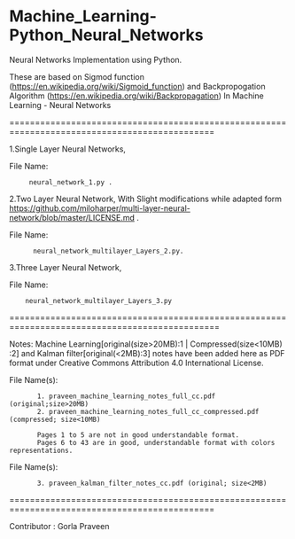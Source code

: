 # Machine_Learning-Python_Neural_Networks
Neural Networks Implementation using Python.

These are based on Sigmod function (https://en.wikipedia.org/wiki/Sigmoid_function) and Backpropogation Algorithm (https://en.wikipedia.org/wiki/Backpropagation) In Machine Learning - Neural Networks


==============================================================================================


1.Single Layer Neural Networks,
      

File Name:


         neural_network_1.py .

2.Two Layer Neural Network, With Slight modifications while adapted form  https://github.com/miloharper/multi-layer-neural-network/blob/master/LICENSE.md . 


File Name:


          neural_network_multilayer_Layers_2.py.



3.Three Layer Neural Network, 


File Name:


        neural_network_multilayer_Layers_3.py

===============================================================================================


Notes: Machine Learning[original(size>20MB):1 | Compressed(size<10MB) :2] and Kalman filter[original(<2MB):3] notes have been added here as PDF format under
         Creative Commons Attribution 4.0 International License.

File Name(s): 

           
           1. praveen_machine_learning_notes_full_cc.pdf (original;size>20MB)
           2. praveen_machine_learning_notes_full_cc_compressed.pdf (compressed; size<10MB)

           Pages 1 to 5 are not in good understandable format. 
           Pages 6 to 43 are in good, understandable format with colors representations.

File Name(s):

           3. praveen_kalman_filter_notes_cc.pdf (original; size<2MB)


==============================================================================================

Contributor : Gorla Praveen
